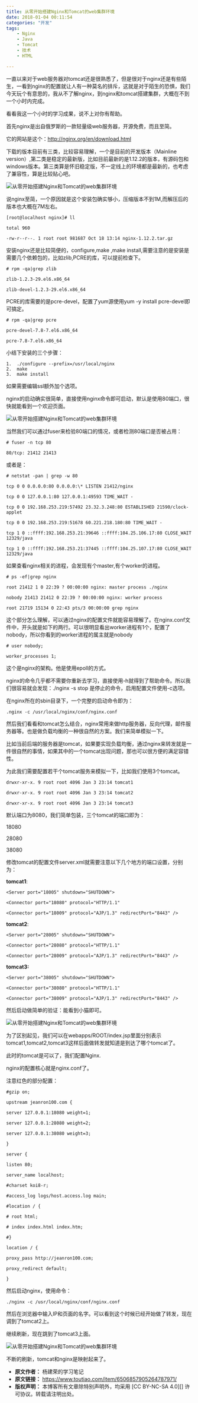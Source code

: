 ```yaml
---
title: 从零开始搭建Nginx和Tomcat的web集群环境
date: 2018-01-04 00:11:54
categories: "开发"
tags:
	- Nginx
	- Java
	- Tomcat
	- 技术
	- HTML

---
```


一直以来对于web服务器对tomcat还是很熟悉了，但是很对于nginx还是有些陌生，一看到nginx的配置就让人有一种莫名的排斥，这就是对于陌生的恐惧，我们今天玩个有意思的，我从不了解nginx，到nginx和tomcat搭建集群，大概在不到一个小时内完成。

看看我这一个小时的学习成果，说不上对你有帮助。

首先nginx是出自俄罗斯的一款轻量级web服务器，开源免费，而且至简。

它的网站是这个：http://nginx.org/en/download.html

下载的版本目前有三类，比较容易理解，一个是目前的开发版本（Mainline version）,第二类是稳定的最新版，比如目前最新的是1.12.2的版本，有源码包和windows版本。第三类算是怀旧稳定版，不一定线上的环境都是最新的，也考虑了兼容性，算是比较贴心吧。

![从零开始搭建Nginx和Tomcat的web集群环境][Nginx_Tomcat_web]

说nginx至简，一个原因就是这个安装包确实够小，压缩版本不到1M,而解压后的版本也大概在7M左右。

```
[root@localhost nginx]# ll

total 960

-rw-r--r--. 1 root root 981687 Oct 18 13:14 nginx-1.12.2.tar.gz
```
安装nginx还是比较简便的，configure,make ,make install,需要注意的是安装是需要几个依赖包的，比如zlib,PCRE的库，可以提前检查下。

```
# rpm -qa|grep zlib

zlib-1.2.3-29.el6.x86_64

zlib-devel-1.2.3-29.el6.x86_64
```

PCRE的库需要的是pcre-devel，配置了yum源使用yum -y install pcre-devel即可搞定。

```
# rpm -qa|grep pcre

pcre-devel-7.8-7.el6.x86_64

pcre-7.8-7.el6.x86_64
```
小结下安装的三个步骤：

```
1.  ./configure --prefix=/usr/local/nginx
2.  make
3.  make install
```

如果需要编辑ssl额外加个选项。

nginx的启动确实很简单，直接使用nginx命令即可启动，默认是使用80端口，很快就能看到一个欢迎页面。

![从零开始搭建Nginx和Tomcat的web集群环境][Nginx_Tomcat_web 1]

当然我们可以通过fuser来检验80端口的情况，或者检测80端口是否被占用：

```
# fuser -n tcp 80

80/tcp: 21412 21413
```
或者是：

```
# netstat -pan | grep -w 80

tcp 0 0 0.0.0.0:80 0.0.0.0:\* LISTEN 21412/nginx

tcp 0 0 127.0.0.1:80 127.0.0.1:49593 TIME_WAIT -

tcp 0 0 192.168.253.219:57492 23.32.3.248:80 ESTABLISHED 21590/clock-applet

tcp 0 0 192.168.253.219:51678 60.221.218.180:80 TIME_WAIT -

tcp 1 0 ::ffff:192.168.253.21:39646 ::ffff:104.25.106.17:80 CLOSE_WAIT 12329/java

tcp 1 0 ::ffff:192.168.253.21:37445 ::ffff:104.25.107.17:80 CLOSE_WAIT 12329/java
```
如果查看nginx相关的进程，会发现有个master,有个worker的进程。

```
# ps -ef|grep nginx

root 21412 1 0 22:39 ? 00:00:00 nginx: master process ./nginx

nobody 21413 21412 0 22:39 ? 00:00:00 nginx: worker process

root 21719 15134 0 22:43 pts/3 00:00:00 grep nginx
```
这个部分怎么理解，可以通过nginx的配置文件就能容易理解了。在nginx.conf文件中，开头就是如下的两行。可以很明显看出worker进程有1个，配置了nobody，所以你看到的worker进程的属主就是nobody

```
# user nobody;

worker_processes 1;
```
这个是nginx的架构。他是使用epoll的方式。

nginx的命令几乎都不需要你重新去学习，直接使用-h就得到了帮助命令。所以我们很容易就会发现：./nginx -s stop 是停止的命令，启用配置文件使用-c选项。

在nginx所在的sbin目录下，一个完整的启动命令即为：

```
.nginx -c /usr/local/nginx/conf/nginx.conf
```
然后我们看看和tomcat怎么结合，nginx常用来做http服务器，反向代理，邮件服务器等。也是做负载均衡的一种很自然的方案。我们来简单模拟一下。

比如当前后端的服务器是tomcat，如果要实现负载均衡，通过nginx来转发就是一件很自然的事情，如果其中的一个tomcat出现问题，那也可以很方便的满足容错性。

为此我们需要配置若干个tomcat服务来模拟一下，比如我们使用3个tomcat。

```
drwxr-xr-x. 9 root root 4096 Jan 3 23:14 tomcat1

drwxr-xr-x. 9 root root 4096 Jan 3 23:14 tomcat2

drwxr-xr-x. 9 root root 4096 Jan 3 23:14 tomcat3
```

默认端口为8080，我们简单包装，三个tomcat的端口即为：

18080

28080

38080

修改tomcat的配置文件server.xml就需要注意以下几个地方的端口设置，分别为：

**tomcat1**:

```
<Server port="18005" shutdown="SHUTDOWN">

<Connector port="18080" protocol="HTTP/1.1"

<Connector port="18009" protocol="AJP/1.3" redirectPort="8443" />
```
**tomcat2**:

```
<Server port="28005" shutdown="SHUTDOWN">

<Connector port="28080" protocol="HTTP/1.1"

<Connector port="28009" protocol="AJP/1.3" redirectPort="8443" />
```
**tomcat3:**

```
<Server port="38005" shutdown="SHUTDOWN">

<Connector port="38080" protocol="HTTP/1.1"

<Connector port="38009" protocol="AJP/1.3" redirectPort="8443" />
```
然后启动做简单的验证：能看到小猫即可。

![从零开始搭建Nginx和Tomcat的web集群环境][Nginx_Tomcat_web 2]

为了区别起见，我们可以在webapps/ROOT/index.jsp里面分别表示tomcat1,tomcat2,tomcat3这样后面做转发就知道是到达了哪个tomcat了。

此时的tomcat是可以了，我们配置Nginx.

nginx的配置核心就是nginx.conf了。

注意红色的部分配置：

```
#gzip on;

upstream jeanron100.com {

server 127.0.0.1:18080 weight=1;

server 127.0.0.1:28080 weight=2;

server 127.0.0.1:38080 weight=3;

}

server {

listen 80;

server_name localhost;

#charset koi8-r;

#access_log logs/host.access.log main;

#location / {

# root html;

# index index.html index.htm;

#}

location / {

proxy_pass http://jeanron100.com;

proxy_redirect default;

}
```
然后启动nginx，使用命令：

```
./nginx -c /usr/local/nginx/conf/nginx.conf
```

然后在浏览器中输入IP和页面的名字。可以看到这个时候已经开始做了转发，现在调到了tomcat2上。

继续刷新，现在跳到了tomcat3上面。

![从零开始搭建Nginx和Tomcat的web集群环境][Nginx_Tomcat_web 3]

不断的刷新，tomcat和nginx是映射起来了。


[Nginx_Tomcat_web]: static/resources/crawler/3AVU-J2BI-J7NR.jpg
[Nginx_Tomcat_web 1]: static/resources/crawler/BE6N-EVNN-FJMU.jpg
[Nginx_Tomcat_web 2]: static/resources/crawler/VIRR-YMZY-3QYF.jpg
[Nginx_Tomcat_web 3]: static/resources/crawler/NQQM-E2UU-AJIZ.jpg
 *  **原文作者：** 杨建荣的学习笔记
 *  **原文链接：** https://www.toutiao.com/item/6506857905264787971/
 *  **版权声明：** 本博客所有文章除特别声明外，均采用 [CC BY-NC-SA 4.0][] 许可协议。转载请注明出处。
